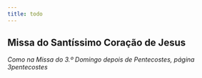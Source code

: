 ```yaml
---
title: todo
---
```

<h2 class="text-center">Missa do Santíssimo Coração de Jesus</h2>

<em>Como na Missa do 3.º Domingo depois de Pentecostes, página 3pentecostes</em>
